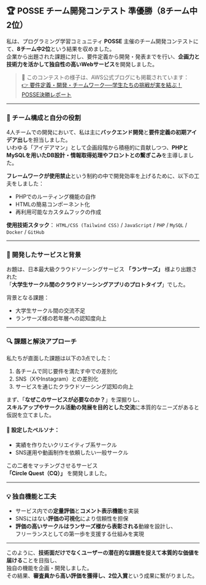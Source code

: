 ## 🏆 POSSE チーム開発コンテスト 準優勝（8チーム中2位）

私は、プログラミング学習コミュニティ **POSSE** 主催のチーム開発コンテストにて、**8チーム中2位**という結果を収めました。  
企業から出題された課題に対し、要件定義から開発・発表までを行い、**企画力と技術力を活かして独自性の高いWebサービス**を開発しました。

> 📖 このコンテストの様子は、AWS公式ブログにも掲載されています：  
> [👉 要件定義・開発・チームワーク──学生たちの挑戦が実を結ぶ！ POSSE決勝レポート](https://aws.amazon.com/jp/blogs/startup/posse-final-competition-2025/)

---

### 👥 チーム構成と自分の役割

4人チームでの開発において、私は主に**バックエンド開発**と**要件定義の初期アイデア出し**を担当しました。  
いわゆる「アイデアマン」として企画段階から積極的に貢献しつつ、**PHPとMySQLを用いたDB設計・情報取得処理やフロントとの繋ぎこみ**を主導しました。

**フレームワークが使用禁止**という制約の中で開発効率を上げるために、以下の工夫をしました：

- PHPでのルーティング機能の自作
- HTMLの簡易コンポーネント化
- 再利用可能なカスタムフックの作成

**使用技術スタック**：
`HTML/CSS (Tailwind CSS)` / `JavaScript` / `PHP` / `MySQL` / `Docker` / `GitHub`

---

### 🌱 開発したサービスと背景

お題は、日本最大級クラウドソーシングサービス **「ランサーズ」** 様より出題された  
「**大学生サークル間のクラウドソーシングアプリのプロトタイプ**」でした。

背景となる課題：

- 大学生サークル間の交流不足
- ランサーズ様の若年層への認知度向上

---

### 🔍 課題と解決アプローチ

私たちが直面した課題は以下の3点でした：

1. 各チームで同じ要件を満たす中での差別化  
2. SNS（XやInstagram）との差別化  
3. サービスを通じたクラウドソーシング認知の向上  

まず、「**なぜこのサービスが必要なのか？**」を深掘りし、  
**スキルアップやサークル活動の発展を目的とした交流**に本質的なニーズがあると仮説を立てました。

#### 🎯 設定したペルソナ：

- 実績を作りたいクリエイティブ系サークル  
- SNS運用や動画制作を依頼したい一般サークル  

この二者をマッチングさせるサービス  
**「Circle Quest（CQ）」** を開発しました。

---

### 💡 独自機能と工夫

- サービス内での**定量評価**と**コメント表示機能**を実装  
- SNSにはない**評価の可視化**により信頼性を担保  
- **評価の高いサークルはランサーズ様から表彰される**動線を設計し、  
  フリーランスとしての第一歩を支援する仕組みを実現

---

このように、**技術面だけでなくユーザーの潜在的な課題を捉えて本質的な価値を届ける**ことを目指し、  
独自の機能を企画・開発しました。  
その結果、**審査員から高い評価を獲得し、2位入賞**という成果に繋がりました。
